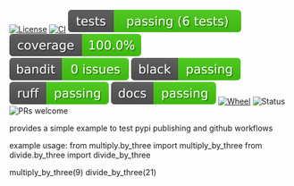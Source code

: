 [![License](https://img.shields.io/github/license/k4144/coron)](https://github.com/k4144/coron/blob/main/LICENSE)
[![CI](https://github.com/k4144/coron/actions/workflows/project-ci.yml/badge.svg)](https://github.com)
[![Tests](https://raw.githubusercontent.com/k4144/coron/main/badges/tests.svg)](https://docs.pytest.org/en/stable/)
[![Coverage](https://raw.githubusercontent.com/k4144/coron/main/badges/coverage.svg)](https://docs.pytest.org/en/stable/)  
[![Bandit](https://raw.githubusercontent.com/k4144/coron/main/badges/bandit.svg)](https://bandit.readthedocs.io/en/latest/)
[![Black](https://raw.githubusercontent.com/k4144/coron/main/badges/black.svg)](https://pypi.org/project/black/)
[![Ruff](https://raw.githubusercontent.com/k4144/coron/main/badges/ruff.svg)](https://pypi.org/project/ruff/)
[![Docs](https://raw.githubusercontent.com/k4144/coron/main/badges/docs.svg)](https://www.sphinx-doc.org/en/master/usage/quickstart.html)
[![Wheel](https://img.shields.io/pypi/wheel/pytonb)](https://pypi.org/project/pytonb/)
![Status](https://img.shields.io/badge/status-beta-blue)
![PRs welcome](https://img.shields.io/badge/PRs-welcome-brightgreen)


provides a simple example to test pypi publishing and github workflows


example usage:
from multiply.by_three import multiply_by_three
from divide.by_three import divide_by_three

multiply_by_three(9)
divide_by_three(21)

